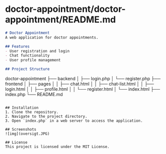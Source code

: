 # doctor-appointment/doctor-appointment/README.md
```md
# Doctor Appointment
A web application for doctor appointments.

## Features
- User registration and login
- Chat functionality
- User profile management

## Project Structure
```
doctor-appointment
├── backend
│   ├── login.php
│   └── register.php
├── frontend
│   ├── pages
│   │   ├── chat.html
│   │   ├── chat-list.html
│   │   ├── login.html
│   │   ├── profile.html
│   │   └── register.html
│   └── index.html
├── index.php
└── README.md
```

## Installation
1. Clone the repository.
2. Navigate to the project directory.
3. Open `index.php` in a web server to access the application.

## Screenshots
![img](oversigt.JPG)

## License
This project is licensed under the MIT License.
```